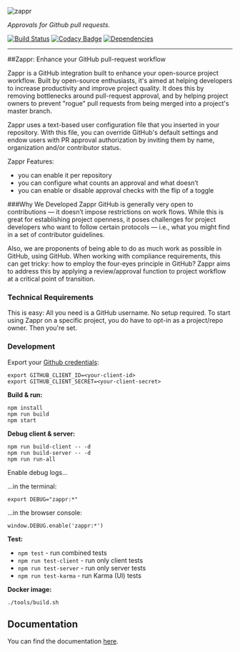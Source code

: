 ![zappr](https://cloud.githubusercontent.com/assets/1183636/12652806/eded78d0-c5ec-11e5-9736-0b2a75dfd8ab.png)

*Approvals for Github pull requests.*

[![Build Status](https://travis-ci.org/zalando/zappr.svg?branch=master)](https://travis-ci.org/zalando/zappr)
[![Codacy Badge](https://api.codacy.com/project/badge/grade/a4ff87e159124b6d9fd991cc184d268e)](https://www.codacy.com/app/max-fellner/zappr)
[![Dependencies](https://david-dm.org/zalando/zappr.svg)](https://david-dm.org/zalando/zappr)

***

##Zappr: Enhance your GitHub pull-request workflow 

Zappr is a GitHub integration built to enhance your open-source project workflow. Built by open-source enthusiasts, it's aimed at helping developers to increase productivity and improve project quality. It does this by removing bottlenecks around pull-request approval, and by helping project owners to prevent "rogue" pull requests from being merged into a project's master branch.

Zappr uses a text-based user configuration file that you inserted in your repository. With this file, you can override GitHub's default settings and endow users with PR approval authorization by inviting them by name, organization and/or contributor status. 

Zappr Features:
- you can enable it per repository
- you can configure what counts an approval and what doesn’t
- you can enable or disable approval checks with the flip of a toggle

###Why We Developed Zappr
GitHub is generally very open to contributions — it doesn’t impose restrictions on work flows. While this is great for establishing project openness, it poses challenges for project developers who want to follow certain protocols — i.e., what you might find in a set of contributor guidelines.  

Also, we are proponents of being able to do as much work as possible in GitHub, using GitHub. When working with compliance requirements, this can get tricky: how to employ the four-eyes principle in GitHub? Zappr aims to address this by applying a review/approval function to project workflow at a critical point of transition.   

### Technical Requirements
This is easy: All you need is a GitHub username. No setup required. To start using Zappr on a specific project, you do have to opt-in as a project/repo owner. Then you're set.

### Development

Export your [Github credentials](https://github.com/settings/applications):

```
export GITHUB_CLIENT_ID=<your-client-id>
export GITHUB_CLIENT_SECRET=<your-client-secret>
```

**Build & run:**

```
npm install
npm run build
npm start
```

**Debug client & server:**

```
npm run build-client -- -d
npm run build-server -- -d
npm run run-all
```

Enable debug logs...

...in the terminal:

```
export DEBUG="zappr:*"
```

...in the browser console:

```
window.DEBUG.enable('zappr:*')
```

**Test:**

* `npm test` - run combined tests
* `npm run test-client` - run only client tests
* `npm run test-server` - run only server tests
* `npm run test-karma` - run Karma (UI) tests

**Docker image:**

```
./tools/build.sh
```

## Documentation

You can find the documentation [here](doc/readme.md).
